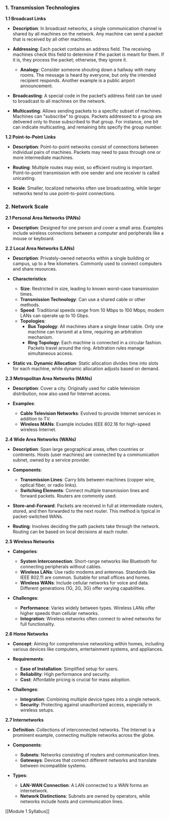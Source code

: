 ### 1. Transmission Technologies

**1.1 Broadcast Links**

- **Description**: In broadcast networks, a single communication channel is shared by all machines on the network. Any machine can send a packet that is received by all other machines.
    
- **Addressing**: Each packet contains an address field. The receiving machines check this field to determine if the packet is meant for them. If it is, they process the packet; otherwise, they ignore it.
    
    - **Analogy**: Consider someone shouting down a hallway with many rooms. The message is heard by everyone, but only the intended recipient responds. Another example is a public airport announcement.
- **Broadcasting**: A special code in the packet’s address field can be used to broadcast to all machines on the network.
    
- **Multicasting**: Allows sending packets to a specific subset of machines. Machines can "subscribe" to groups. Packets addressed to a group are delivered only to those subscribed to that group. For instance, one bit can indicate multicasting, and remaining bits specify the group number.
    

**1.2 Point-to-Point Links**

- **Description**: Point-to-point networks consist of connections between individual pairs of machines. Packets may need to pass through one or more intermediate machines.
    
- **Routing**: Multiple routes may exist, so efficient routing is important. Point-to-point transmission with one sender and one receiver is called unicasting.
    
- **Scale**: Smaller, localized networks often use broadcasting, while larger networks tend to use point-to-point connections.
    

### 2. Network Scale

**2.1 Personal Area Networks (PANs)**

- **Description**: Designed for one person and cover a small area. Examples include wireless connections between a computer and peripherals like a mouse or keyboard.

**2.2 Local Area Networks (LANs)**

- **Description**: Privately-owned networks within a single building or campus, up to a few kilometers. Commonly used to connect computers and share resources.
    
- **Characteristics**:
    
    - **Size**: Restricted in size, leading to known worst-case transmission times.
    - **Transmission Technology**: Can use a shared cable or other methods.
    - **Speed**: Traditional speeds range from 10 Mbps to 100 Mbps; modern LANs can operate up to 10 Gbps.
    - **Topologies**:
        - **Bus Topology**: All machines share a single linear cable. Only one machine can transmit at a time, requiring an arbitration mechanism.
        - **Ring Topology**: Each machine is connected in a circular fashion. Packets travel around the ring. Arbitration rules manage simultaneous access.
- **Static vs. Dynamic Allocation**: Static allocation divides time into slots for each machine, while dynamic allocation adjusts based on demand.
    

**2.3 Metropolitan Area Networks (MANs)**

- **Description**: Cover a city. Originally used for cable television distribution, now also used for Internet access.
    
- **Examples**:
    
    - **Cable Television Networks**: Evolved to provide Internet services in addition to TV.
    - **Wireless MANs**: Example includes IEEE 802.16 for high-speed wireless Internet.

**2.4 Wide Area Networks (WANs)**

- **Description**: Span large geographical areas, often countries or continents. Hosts (user machines) are connected by a communication subnet, owned by a service provider.
    
- **Components**:
    
    - **Transmission Lines**: Carry bits between machines (copper wire, optical fiber, or radio links).
    - **Switching Elements**: Connect multiple transmission lines and forward packets. Routers are commonly used.
- **Store-and-Forward**: Packets are received in full at intermediate routers, stored, and then forwarded to the next router. This method is typical in packet-switched WANs.
    
- **Routing**: Involves deciding the path packets take through the network. Routing can be based on local decisions at each router.
    

**2.5 Wireless Networks**

- **Categories**:
    
    - **System Interconnection**: Short-range networks like Bluetooth for connecting peripherals without cables.
    - **Wireless LANs**: Use radio modems and antennas. Standards like IEEE 802.11 are common. Suitable for small offices and homes.
    - **Wireless WANs**: Include cellular networks for voice and data. Different generations (1G, 2G, 3G) offer varying capabilities.
- **Challenges**:
    
    - **Performance**: Varies widely between types. Wireless LANs offer higher speeds than cellular networks.
    - **Integration**: Wireless networks often connect to wired networks for full functionality.

**2.6 Home Networks**

- **Concept**: Aiming for comprehensive networking within homes, including various devices like computers, entertainment systems, and appliances.
    
- **Requirements**:
    
    - **Ease of Installation**: Simplified setup for users.
    - **Reliability**: High performance and security.
    - **Cost**: Affordable pricing is crucial for mass adoption.
- **Challenges**:
    
    - **Integration**: Combining multiple device types into a single network.
    - **Security**: Protecting against unauthorized access, especially in wireless setups.

**2.7 Internetworks**

- **Definition**: Collections of interconnected networks. The Internet is a prominent example, connecting multiple networks across the globe.
    
- **Components**:
    
    - **Subnets**: Networks consisting of routers and communication lines.
    - **Gateways**: Devices that connect different networks and translate between incompatible systems.
- **Types**:
    
    - **LAN-WAN Connection**: A LAN connected to a WAN forms an internetwork.
    - **Network Distinctions**: Subnets are owned by operators, while networks include hosts and communication lines.

[[Module 1 Syllabus]]